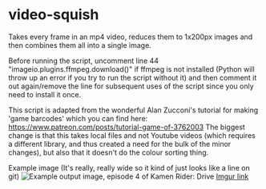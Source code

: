 # video-squish
Takes every frame in an mp4 video, reduces them to 1x200px images and then combines them all into a single image.

Before running the script, uncomment line 44 "imageio.plugins.ffmpeg.download()" if ffmpeg is not installed (Python will throw up an error if you try to run the script without it) and then comment it out again/remove the line for subsequent uses of the script since you only need to install it once.

This script is adapted from the wonderful Alan Zucconi's tutorial for making 'game barcodes' which you can find here: https://www.patreon.com/posts/tutorial-game-of-3762003
The biggest change is that this takes local files and not Youtube videos (which requires a different library, and thus created a need for the bulk of the minor changes), but also that it doesn't do the colour sorting thing.

Example image (It's really, really wide so it kind of just looks like a line on git)
![Example output image, episode 4 of Kamen Rider: Drive](http://i.imgur.com/eKv7mNm.png)
[Imgur link](http://i.imgur.com/eKv7mNm.png) 
